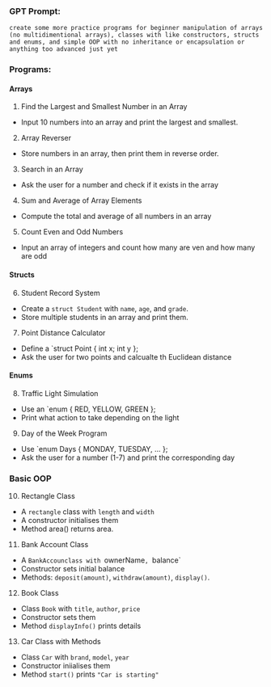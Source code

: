 ### GPT Prompt:
`create some more practice programs for beginner manipulation of arrays (no multidimentional arrays), classes with like constructors, structs and enums, and simple OOP with no inheritance or encapsulation or anything too advanced just yet`

### Programs: 
#### Arrays
1. Find the Largest and Smallest Number in an Array
- Input 10 numbers into an array and print the largest and smallest.

2. Array Reverser
- Store numbers in an array, then print them in reverse order.

3. Search in an Array
- Ask the user for a number and check if it exists in the array

4. Sum and Average of Array Elements
- Compute the total and average of all numbers in an array

5. Count Even and Odd Numbers
- Input an array of integers and count how many are ven and how many are odd

#### Structs
6. Student Record System
- Create a `struct Student` with `name`, `age`, and `grade`.
- Store multiple students in an array and print them.

7. Point Distance Calculator
- Define a `struct Point { int x; int y };
- Ask the user for two points and calcualte th Euclidean distance

#### Enums
8. Traffic Light Simulation 
- Use an `enum { RED, YELLOW, GREEN }; 
- Print what action to take depending on the light

9. Day of the Week Program
- Use `enum Days { MONDAY, TUESDAY, ... };
- Ask the user for a number (1-7) and print the corresponding day

### Basic OOP 
10. Rectangle Class
- A `rectangle` class with `length` and `width`
- A constructor initialises them
- Method area() returns area.

11. Bank Account Class
- A `BankAccounclass with `ownerName`, `balance`
- Constructor sets initial balance
- Methods: `deposit(amount)`, `withdraw(amount)`, `display()`.

12. Book Class
- Class `Book` with `title`, `author`, `price`
- Constructor sets them
- Method `displayInfo()` prints details

13. Car Class with Methods
- Class `Car` with `brand`, `model`, `year`
- Constructor iniialises them
- Method `start()` prints `"Car is starting"`